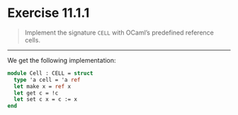 # Exercise 11.1.1

> Implement the signature `CELL` with OCaml’s predefined reference cells.

---

We get the following implementation:
```ocaml
module Cell : CELL = struct
  type 'a cell = 'a ref
  let make x = ref x
  let get c = !c
  let set c x = c := x
end
```
